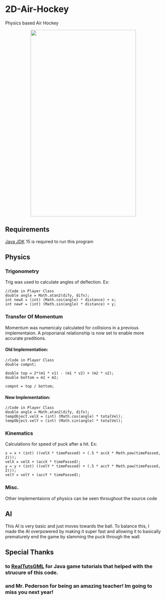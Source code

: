 # 2D-Air-Hockey
Physics based Air Hockey

<p align="center">
  <img width="340" height="600" src="https://user-images.githubusercontent.com/31808277/106960817-7f127680-66f1-11eb-9216-5247c30f7d51.gif">
</p>

## Requirements
[Java JDK](https://www.oracle.com/java/technologies/javase-jdk15-downloads.html) 15 is required to run this program

## Physics

### Trigonometry
Trig was used to calculate angles of deflection. Ex:
```
//Code in Player Class
double angle = Math.atan2(dify, difx);
int newX = (int) (Math.cos(angle) * distance) + x;
int newY = (int) (Math.sin(angle) * distance) + y;
```


### Transfer Of Momentum
Momentum was numericaly calculated for collisions in a previous implementaion. A proporianal relationship is now set to enable more accurate preditions.
#### Old Implementation:
```
//Code in Player Class
double compnt;
		
double top = 2*(m1 * v1) - (m1 * v2) + (m2 * v2);
double bottom = m1 + m2;
		
compnt = top / bottom;
```
#### New Implementation:
```
//Code in Player Class
double angle = Math.atan2(dify, difx);
tempObject.velX = (int) (Math.cos(angle) * totalVel);
tempObject.velY = (int) (Math.sin(angle) * totalVel);
```

### Kinematics
Calculations for speed of puck after a hit. Ex:
```
x = x + (int) ((velX * timePassed) + (.5 * accX * Math.pow(timePassed, 2)));
velX = velX + (accX * timePassed);
y = y + (int) ((velY * timePassed) + (.5 * accY * Math.pow(timePassed, 2)));
velY = velY + (accY * timePassed);
```

### Misc.
Other implementaions of physics can be seen throughout the source code

## AI
This AI is very basic and just moves towards the ball. To balance this, I made the AI overpowered by making it super fast and allowing it to basically prematurely end the game by slamming the puck through the wall.

## Special Thanks
### to [RealTutsGML](https://www.youtube.com/channel/UCOs7Q7IeuzgRyARaEqif75A) for Java game tutorials that helped with the strucure of this code.
### and Mr. Pederson for being an amazing teacher! Im going to miss you next year!
